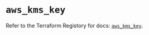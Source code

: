 # `aws_kms_key`

Refer to the Terraform Registory for docs: [`aws_kms_key`](https://registry.terraform.io/providers/hashicorp/aws/5.15.0/docs/resources/kms_key).
